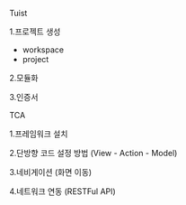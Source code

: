 Tuist

1.프로젝트 생성
- workspace
- project

2.모듈화
  
3.인증서

TCA

1.프레임워크 설치

2.단방향 코드 설정 방법 (View - Action - Model)

3.네비게이션 (화면 이동)

4.네트워크 연동 (RESTFul API)

